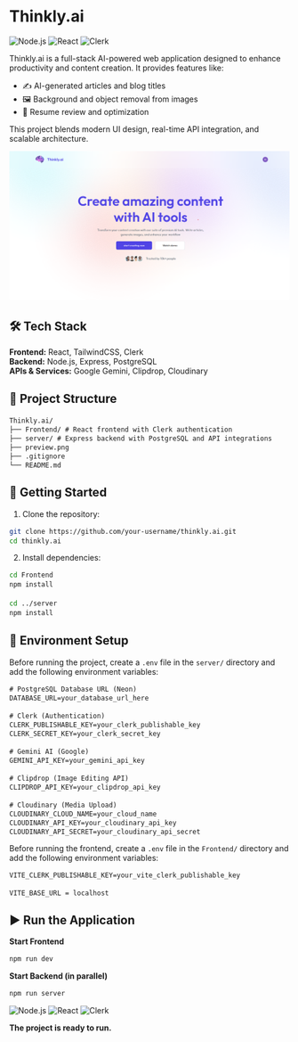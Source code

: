 # Thinkly.ai

![Node.js](https://img.shields.io/badge/Node.js-18.x-green?logo=node.js)
![React](https://img.shields.io/badge/React-18-blue?logo=react)
![Clerk](https://img.shields.io/badge/Auth-Clerk-orange)

Thinkly.ai is a full-stack AI-powered web application designed to enhance productivity and content creation. It provides features like:

- ✍️ AI-generated articles and blog titles  
- 🖼️ Background and object removal from images  
- 📄 Resume review and optimization  

This project blends modern UI design, real-time API integration, and scalable architecture.
<p align="center">
  <img src="preview.png" alt="Thinkly.ai Preview" width="700"/>
</p>

## 🛠️ Tech Stack

**Frontend:** React, TailwindCSS, Clerk  
**Backend:** Node.js, Express, PostgreSQL  
**APIs & Services:** Google Gemini, Clipdrop, Cloudinary  


## 📁 Project Structure
```
Thinkly.ai/
├── Frontend/ # React frontend with Clerk authentication
├── server/ # Express backend with PostgreSQL and API integrations
├── preview.png
├── .gitignore
└── README.md
```

## 🚀 Getting Started

1. Clone the repository:
```bash
git clone https://github.com/your-username/thinkly.ai.git
cd thinkly.ai
```

2. Install dependencies:
```bash
cd Frontend
npm install

cd ../server
npm install
```

## 🔧 Environment Setup

Before running the project, create a `.env` file in the `server/` directory and add the following environment variables:

```env
# PostgreSQL Database URL (Neon)
DATABASE_URL=your_database_url_here

# Clerk (Authentication)
CLERK_PUBLISHABLE_KEY=your_clerk_publishable_key
CLERK_SECRET_KEY=your_clerk_secret_key

# Gemini AI (Google)
GEMINI_API_KEY=your_gemini_api_key

# Clipdrop (Image Editing API)
CLIPDROP_API_KEY=your_clipdrop_api_key

# Cloudinary (Media Upload)
CLOUDINARY_CLOUD_NAME=your_cloud_name
CLOUDINARY_API_KEY=your_cloudinary_api_key
CLOUDINARY_API_SECRET=your_cloudinary_api_secret
```

Before running the frontend, create a `.env` file in the `Frontend/` directory and add the following environment variables:
```env
VITE_CLERK_PUBLISHABLE_KEY=your_vite_clerk_publishable_key

VITE_BASE_URL = localhost
```

## ▶️ Run the Application
**Start Frontend**
```bash
npm run dev
```

**Start Backend (in parallel)**
```bash
npm run server
```

![Node.js](https://img.shields.io/badge/Node.js-18.x-green?logo=node.js)
![React](https://img.shields.io/badge/React-18-blue?logo=react)
![Clerk](https://img.shields.io/badge/Auth-Clerk-orange)

**The project is ready to run.**